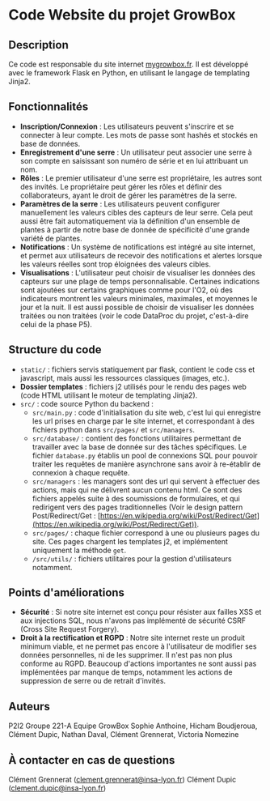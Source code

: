 # Code Website du projet GrowBox

## Description

Ce code est responsable du site internet [mygrowbox.fr](https://mygrowbox.fr/).
Il est développé avec le framework Flask en Python, en utilisant le langage de templating Jinja2.

## Fonctionnalités
- **Inscription/Connexion** : Les utilisateurs peuvent s'inscrire et se connecter à leur compte. Les mots de passe sont hashés et stockés en base de données.
- **Enregistrement d'une serre** : Un utilisateur peut associer une serre à son compte en saisissant son numéro de série et en lui attribuant un nom.
- **Rôles** : Le premier utilisateur d'une serre est propriétaire, les autres sont des invités. Le propriétaire peut gérer les rôles et définir des collaborateurs, ayant le droit de gérer les paramètres de la serre.
- **Paramètres de la serre** : Les utilisateurs peuvent configurer manuellement les valeurs cibles des capteurs de leur serre. Cela peut aussi être fait automatiquement via la définition d'un ensemble de plantes à partir de notre base de donnée de spécificité d'une grande variété de plantes.
- **Notifications** : Un système de notifications est intégré au site internet, et permet aux utilisateurs de recevoir des notifications et alertes lorsque les valeurs réelles sont trop éloignées des valeurs cibles.
- **Visualisations** : L'utilisateur peut choisir de visualiser les données des capteurs sur une plage de temps personnalisable. Certaines indications sont ajoutées sur certains graphiques comme pour l'O2, où des indicateurs montrent les valeurs minimales, maximales, et moyennes le jour et la nuit. Il est aussi possible de choisir de visualiser les données traitées ou non traitées (voir le code DataProc du projet, c'est-à-dire celui de la phase P5).

## Structure du code
- ``static/`` : fichiers servis statiquement par flask, contient le code css et javascript, mais aussi les ressources classiques (images, etc.).
- **Dossier templates** : fichiers j2 utilisés pour le rendu des pages web (code HTML utilisant le moteur de templating Jinja2).
- ``src/`` : code source Python du backend :
  - ``src/main.py`` :  code d'initialisation du site web, c'est lui qui enregistre les url prises en charge par le site internet, et correspondant à des fichiers python dans ``src/pages/`` et ``src/managers``. 
  - ``src/database/`` : contient des fonctions utilitaires permettant de travailler avec la base de donnée sur des tâches spécifiques. Le fichier ``database.py`` établis un pool de connexions SQL pour pouvoir traiter les requêtes de manière asynchrone sans avoir à re-établir de connexion à chaque requête.
  - ```src/managers``` : les managers sont des url qui servent à effectuer des actions, mais qui ne délivrent aucun contenu html. Ce sont des fichiers appelés suite à des soumissions de formulaires, et qui redirigent vers des pages traditionnelles (Voir le design pattern Post/Redirect/Get : [https://en.wikipedia.org/wiki/Post/Redirect/Get](https://en.wikipedia.org/wiki/Post/Redirect/Get)).
  - ``src/pages/`` : chaque fichier correspond à une ou plusieurs pages du site. Ces pages chargent les templates j2, et implémentent uniquement la méthode ``get``.
  - ``/src/utils/`` : fichiers utilitaires pour la gestion d'utilisateurs notamment.

## Points d'améliorations

- **Sécurité** : Si notre site internet est conçu pour résister aux failles XSS et aux injections SQL, nous n'avons pas implémenté de sécurité CSRF (Cross Site Request Forgery).
- **Droit à la rectification et RGPD** : Notre site internet reste un produit minimum viable, et ne permet pas encore à l'utilisateur de modifier ses données personnelles, ni de les supprimer. Il n'est pas non plus conforme au RGPD. Beaucoup d'actions importantes ne sont aussi pas implémentées par manque de temps, notamment les actions de suppression de serre ou de retrait d'invités.

## Auteurs

P2I2 Groupe 221-A Equipe GrowBox Sophie Anthoine, Hicham Boudjeroua, Clément Dupic, Nathan Daval, Clément Grennerat, Victoria Nomezine

## À contacter en cas de questions

Clément Grennerat (clement.grennerat@insa-lyon.fr)
Clément Dupic (clement.dupic@insa-lyon.fr)
